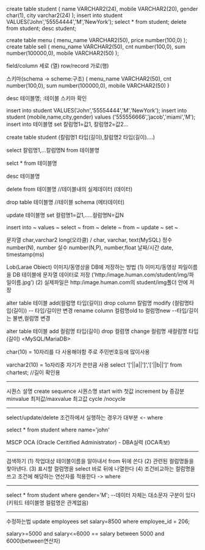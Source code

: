 create table student (
name VARCHAR2(24),
mobile VARCHAR2(20),
gender char(1),
city varchar2(24)
);
insert into student VALUES('John','55554444','M','NewYork');
select * from student;
delete from student;
desc student;

create table menu (
menu_name VARCHAR2(50),
price number(100,0)
);
create table sell (
menu_name VARCHAR2(50),
cnt number(100,0),
sum number(100000,0),
mobile VARCHAR2(50)
);


field/column 세로 (열)
row/record 가로(행)

스키마(schema -> scheme:구조) (
menu_name VARCHAR2(50),
cnt number(100,0),
sum number(100000,0),
mobile VARCHAR2(50)
)

desc 테이블명;  :테이블 스키마 확인

insert into student VALUES('John','55554444','M','NewYork');
insert into student (mobile,name,city,gender) values ('555556666','jacob','miami','M');
insert into 테이블명 set 칼럼명1=값1, 칼럼명2=값2...

create table student (칼럼명1 타입(길이),칼럼명2 타입(길이)....)

select 칼럼명1,...칼럼명N from 테이블명

selct * from 테이블명

desc 테이블명

delete from 테이블명  //테이블내의 실제데이터 (데이터)

drop table 테이블명 //테이블 schema (메타데이터)

update 테이블명 set 컬럼명1=값1,.....컬럼명N=값N

insert into ~ values ~
select ~ from ~
delete ~ from ~
update ~ set ~

문자열 char,varchar2 long(오라클) / char, varchar, text(MySQL) 
정수 number(N), number
실수 number(N,P), number,float
날짜/시간 date, timestamp(ms)

Lob(Larae Obiect)
이미지/동영상을 DB에 저장하는 방법
(1) 이미지/동영상 파일이름을 DB 테이블에 문자열 데이터로 저장
    ('http:/image.human.com/student/img/파일이름.jpg')
(2) 실제파일은 http:/image.human.com의 student/img폴더 안에 저장   

alter table 테이블 add(컬럼명 타입(길이))
                   drop column 칼럼명
                   modify (컬럼명타입(길이)) -- 타입/길이만 변경
                   rename column 컬럼명old to 컬럼명new --타입/길이는 불변,컬럼명 변경


alter table 테이블 add 컬럼명 타입(길이)
                   drop 컬럼명
                   change 컬럼명 새컬럼명 타입(길이)  <MySQL/MariaDB>

char(10) = 10자리를 다 사용해야함 주로 주민번호등에 많이사용

varchar2(10) = 1o자리중 자기가 쓴만큼 사용 
select '['||a||']','['||b||']' from chartest; //길이 확인용


-----------------------------------------------------------
시퀀스 설명
create sequence 시퀀스명 start with 첫값 increment by 증감분
            minvalue 최저값/maxvalue 최고값 cycle /nocycle

------------------------------------------------------------
select/update/delete 조건하에서 실행하는 경우가 대부분 <- where

select * from student where name='john'

MSCP
OCA (Oracle Ceritified Administrator) - DBA실력 (OCA족보)

-----------------------------------------------------------
검색하기
(1) 작업대상 테이블이름을 알아내서 from 뒤에 쓴다
(2) 관련된 컬럼명들을 찾아낸다.
(3) 표시할 컬럼명을 select 바로 뒤에 나열한다
(4) 조건비교하는 컬럼명을 쓰고 조건에 해당하는 연산자를 적용한다 -> where

---------------------------------------------------------------------
select * from student where gender='M';
--데이터 자체는 대소문자 구분이 있다 (키워드 테이블명 컬럼명은 관계없음)

---------------------------------------------------------------------
수정하는법
update employees set salary=8500 where employee_id = 206;

salary>=5000 and salary<=6000 == salary between 5000 and 6000(between연산자)

